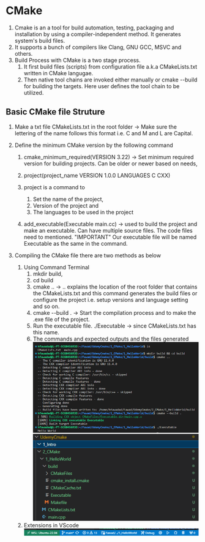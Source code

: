 # CMake

1. Cmake is an a tool for build automation, testing, packaging and installation by using a compiler-independent method. It generates system's build files.
2. It supports a bunch of compilers like Clang, GNU GCC, MSVC and others.
3. Build Process with CMake is a two stage process.
   1. It first build files (scripts) from configuration file a.k.a CMakeLists.txt written in CMake langugae. 
   2. Then native tool chains are invoked either manually or cmake --build for building the targets. Here user defines the tool chain to be utilized.

## Basic CMake file Struture

   1. Make a txt file CMakeLists.txt in the root folder -> Make sure the lettering of the name follows this format i.e. C and M and L are Capital.
   2. Define the minimum CMake version by the following command
      1. cmake_minimum_required(VERSION 3.22) -> Set minimum required version for building projects. Can be older or newer based on needs,
      2. project(project_name
                 VERSION 1.0.0
                 LANGUAGES C CXX)

        1. project is a command to 
            1. Set the name of the project, 
            2. Version of the project and 
            3. The languages to be used in the project

      3. add_executable(Executable main.cc) -> used to build the project and make an executable. 
        Can have multiple  source files. The code files need to mentioned. 
        "IMPORTANT" Our executable file will be named Executable as the same in the command.

   3. Compiling the CMake file there are two methods as below
        1. Using Command Terminal
           1. mkdir build,
           2. cd build
           3. cmake .. -> .. explains the location of the root folder that contains the CMakeLists.txt and this command generates the build files or configure the project i.e. setup versions and language setting and so on.
           4. cmake --build . -> Start the compilation process and to make the .exe file of the project.
           5. Run the executable file. ./Executable -> since CMakeLists.txt has this name.
           6. The commands and expected outputs and the files generated
            ![Alt text](1.png)
            ![Alt text](2.png)
        2. Extensions in VScode
            ![Alt text](3.png)
